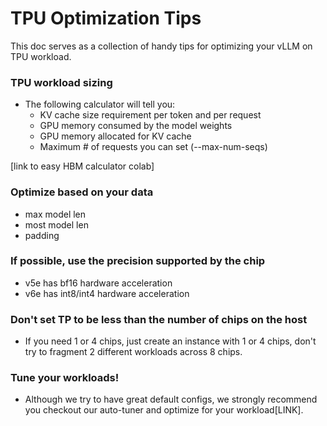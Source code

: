 # TPU Optimization Tips

This doc serves as a collection of handy tips for optimizing your vLLM on TPU workload.

### TPU workload sizing 
- The following calculator will tell you:
    - KV cache size requirement per token and per request
    - GPU memory consumed by the model weights
    - GPU memory allocated for KV cache
    - Maximum # of requests you can set (--max-num-seqs)

[link to easy HBM calculator colab]

### Optimize based on your data
- max model len
- most model len
- padding

### If possible, use the precision supported by the chip
- v5e has bf16 hardware acceleration
- v6e has int8/int4 hardware acceleration

### Don't set TP to be less than the number of chips on the host
- If you need 1 or 4 chips, just create an instance with 1 or 4 chips, don't try to fragment 2 different workloads across 8 chips.

### Tune your workloads!
- Although we try to have great default configs, we strongly recommend you checkout our auto-tuner and optimize for your workload[LINK]. 

